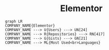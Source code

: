 <h1 align="center">Elementor</h1>

```mermaid
graph LR
COMPANY_NAME{Elementor}
COMPANY_NAME ---> U{Users} ---> UN[24]
COMPANY_NAME ---> R{Repositories} ---> RN[417]
COMPANY_NAME ---> G{Gists} ---> GN[21]
COMPANY_NAME ---> ML{Most Used<br>Languages}
```
